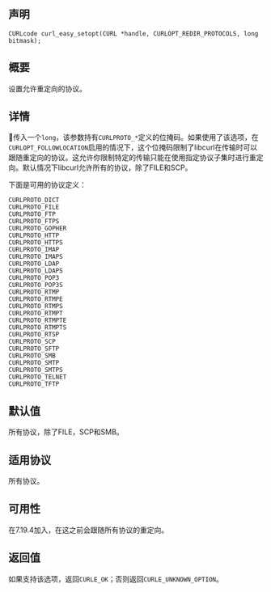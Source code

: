## 声明

```
CURLcode curl_easy_setopt(CURL *handle, CURLOPT_REDIR_PROTOCOLS, long bitmask);
```

## 概要

设置允许重定向的协议。

## 详情

传入一个`long`，该参数持有`CURLPROTO_*`定义的位掩码。如果使用了该选项，在`CURLOPT_FOLLOWLOCATION`启用的情况下，这个位掩码限制了libcurl在传输时可以跟随重定向的协议。这允许你限制特定的传输只能在使用指定协议子集时进行重定向。默认情况下libcurl允许所有的协议，除了FILE和SCP。

下面是可用的协议定义：
```
CURLPROTO_DICT
CURLPROTO_FILE
CURLPROTO_FTP
CURLPROTO_FTPS
CURLPROTO_GOPHER
CURLPROTO_HTTP
CURLPROTO_HTTPS
CURLPROTO_IMAP
CURLPROTO_IMAPS
CURLPROTO_LDAP
CURLPROTO_LDAPS
CURLPROTO_POP3
CURLPROTO_POP3S
CURLPROTO_RTMP
CURLPROTO_RTMPE
CURLPROTO_RTMPS
CURLPROTO_RTMPT
CURLPROTO_RTMPTE
CURLPROTO_RTMPTS
CURLPROTO_RTSP
CURLPROTO_SCP
CURLPROTO_SFTP
CURLPROTO_SMB
CURLPROTO_SMTP
CURLPROTO_SMTPS
CURLPROTO_TELNET
CURLPROTO_TFTP
```

## 默认值

所有协议，除了FILE，SCP和SMB。

## 适用协议

所有协议。

## 可用性

在7.19.4加入，在这之前会跟随所有协议的重定向。

## 返回值

如果支持该选项，返回`CURLE_OK`；否则返回`CURLE_UNKNOWN_OPTION`。